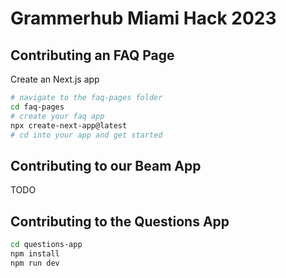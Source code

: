 # Grammerhub Miami Hack 2023

## Contributing an FAQ Page

Create an Next.js app
```sh
# navigate to the faq-pages folder
cd faq-pages
# create your faq app
npx create-next-app@latest
# cd into your app and get started
```

## Contributing to our Beam App

TODO


## Contributing to the Questions App

```sh
cd questions-app
npm install
npm run dev
```
